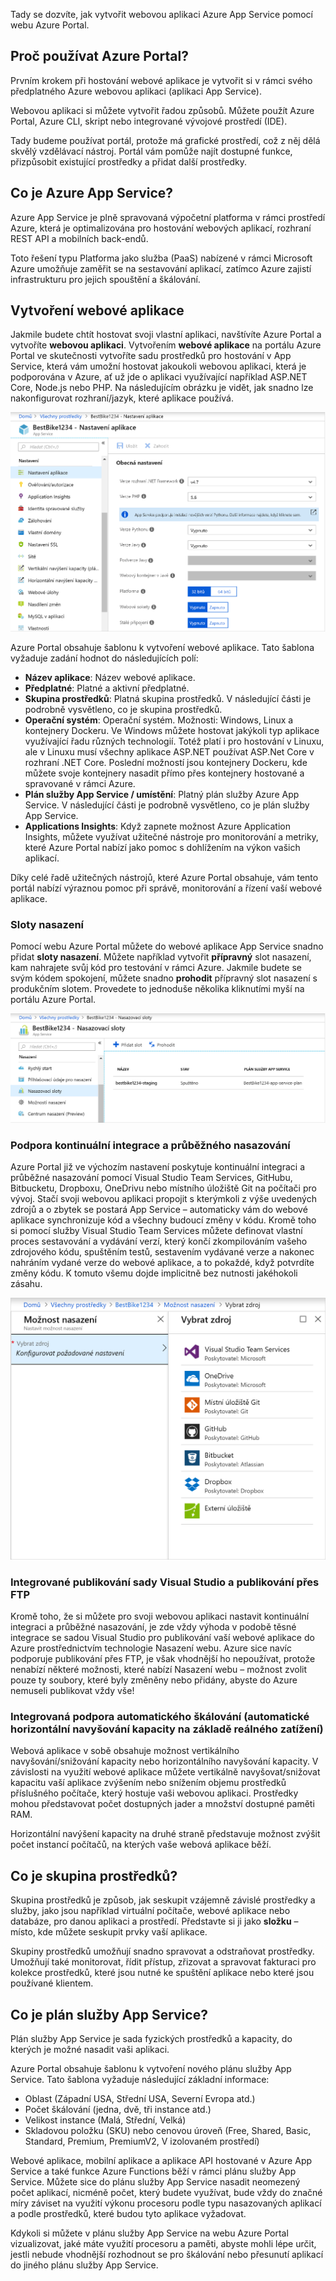 Tady se dozvíte, jak vytvořit webovou aplikaci Azure App Service pomocí webu Azure Portal.

## <a name="why-use-the-azure-portal"></a>Proč používat Azure Portal?

Prvním krokem při hostování webové aplikace je vytvořit si v rámci svého předplatného Azure webovou aplikaci (aplikaci App Service).

Webovou aplikaci si můžete vytvořit řadou způsobů. Můžete použít Azure Portal, Azure CLI, skript nebo integrované vývojové prostředí (IDE).

Tady budeme používat portál, protože má grafické prostředí, což z něj dělá skvělý vzdělávací nástroj. Portál vám pomůže najít dostupné funkce, přizpůsobit existující prostředky a přidat další prostředky.

## <a name="what-is-azure-app-service"></a>Co je Azure App Service?

Azure App Service je plně spravovaná výpočetní platforma v rámci prostředí Azure, která je optimalizována pro hostování webových aplikací, rozhraní REST API a mobilních back-endů.

Toto řešení typu Platforma jako služba (PaaS) nabízené v rámci Microsoft Azure umožňuje zaměřit se na sestavování aplikací, zatímco Azure zajistí infrastrukturu pro jejich spouštění a škálování.

## <a name="how-to-create-a-web-app"></a>Vytvoření webové aplikace

Jakmile budete chtít hostovat svoji vlastní aplikaci, navštívíte Azure Portal a vytvoříte **webovou aplikaci**. Vytvořením **webové aplikace** na portálu Azure Portal ve skutečnosti vytvoříte sadu prostředků pro hostování v App Service, která vám umožní hostovat jakoukoli webovou aplikaci, která je podporována v Azure, ať už jde o aplikaci využívající například ASP.NET Core, Node.js nebo PHP. Na následujícím obrázku je vidět, jak snadno lze nakonfigurovat rozhraní/jazyk, které aplikace používá.

![Screenshot nastavení aplikace pro konfiguraci webové aplikace](../media/2-web-app-settings.png)

Azure Portal obsahuje šablonu k vytvoření webové aplikace. Tato šablona vyžaduje zadání hodnot do následujících polí:

- **Název aplikace**: Název webové aplikace.
- **Předplatné**: Platné a aktivní předplatné.
- **Skupina prostředků**: Platná skupina prostředků. V následující části je podrobně vysvětleno, co je skupina prostředků.
- **Operační systém**: Operační systém. Možnosti: Windows, Linux a kontejnery Dockeru. Ve Windows můžete hostovat jakýkoli typ aplikace využívající řadu různých technologií. Totéž platí i pro hostování v Linuxu, ale v Linuxu musí všechny aplikace ASP.NET používat ASP.Net Core v rozhraní .NET Core. Poslední možností jsou kontejnery Dockeru, kde můžete svoje kontejnery nasadit přímo přes kontejnery hostované a spravované v rámci Azure. 
- **Plán služby App Service / umístění**: Platný plán služby Azure App Service. V následující části je podrobně vysvětleno, co je plán služby App Service.
- **Applications Insights**: Když zapnete možnost Azure Application Insights, můžete využívat užitečné nástroje pro monitorování a metriky, které Azure Portal nabízí jako pomoc s dohlížením na výkon vašich aplikací.

Díky celé řadě užitečných nástrojů, které Azure Portal obsahuje, vám tento portál nabízí výraznou pomoc při správě, monitorování a řízení vaší webové aplikace.

### <a name="deployment-slots"></a>Sloty nasazení

Pomocí webu Azure Portal můžete do webové aplikace App Service snadno přidat **sloty nasazení**. Můžete například vytvořit **přípravný** slot nasazení, kam nahrajete svůj kód pro testování v rámci Azure. Jakmile budete se svým kódem spokojení, můžete snadno **prohodit** přípravný slot nasazení s produkčním slotem. Provedete to jednoduše několika kliknutími myší na portálu Azure Portal.

![Screenshot přípravného slotu nasazení k otestování nasazení](../media/2-deployment-slots.png)

### <a name="continuous-integrationdeployment-support"></a>Podpora kontinuální integrace a průběžného nasazování

Azure Portal již ve výchozím nastavení poskytuje kontinuální integraci a průběžné nasazování pomocí Visual Studio Team Services, GitHubu, Bitbucketu, Dropboxu, OneDrivu nebo místního úložiště Git na počítači pro vývoj. Stačí svoji webovou aplikaci propojit s kterýmkoli z výše uvedených zdrojů a o zbytek se postará App Service – automaticky vám do webové aplikace synchronizuje kód a všechny budoucí změny v kódu. Kromě toho si pomocí služby Visual Studio Team Services můžete definovat vlastní proces sestavování a vydávání verzí, který končí zkompilováním vašeho zdrojového kódu, spuštěním testů, sestavením vydávané verze a nakonec nahráním vydané verze do webové aplikace, a to pokaždé, když potvrdíte změny kódu. K tomuto všemu dojde implicitně bez nutnosti jakéhokoli zásahu.

![Screenshot nastavení možností nasazení a výběru zdroje pro zdrojový kód nasazení](../media/2-continuous-integration.PNG)

### <a name="integrated-visual-studio-publishing-and-ftp-publishing"></a>Integrované publikování sady Visual Studio a publikování přes FTP

Kromě toho, že si můžete pro svoji webovou aplikaci nastavit kontinuální integraci a průběžné nasazování, je zde vždy výhoda v podobě těsné integrace se sadou Visual Studio pro publikování vaší webové aplikace do Azure prostřednictvím technologie Nasazení webu. Azure sice navíc podporuje publikování přes FTP, je však vhodnější ho nepoužívat, protože nenabízí některé možnosti, které nabízí Nasazení webu – možnost zvolit pouze ty soubory, které byly změněny nebo přidány, abyste do Azure nemuseli publikovat vždy vše!

### <a name="built-in-auto-scale-support-automatic-scale-out-based-on-real-world-load"></a>Integrovaná podpora automatického škálování (automatické horizontální navyšování kapacity na základě reálného zatížení)

Webová aplikace v sobě obsahuje možnost vertikálního navyšování/snižování kapacity nebo horizontálního navyšování kapacity. V závislosti na využití webové aplikace můžete vertikálně navyšovat/snižovat kapacitu vaší aplikace zvýšením nebo snížením objemu prostředků příslušného počítače, který hostuje vaši webovou aplikaci. Prostředky mohou představovat počet dostupných jader a množství dostupné paměti RAM.

Horizontální navýšení kapacity na druhé straně představuje možnost zvýšit počet instancí počítačů, na kterých vaše webová aplikace běží.

## <a name="what-is-a-resource-group"></a>Co je skupina prostředků?

Skupina prostředků je způsob, jak seskupit vzájemně závislé prostředky a služby, jako jsou například virtuální počítače, webové aplikace nebo databáze, pro danou aplikaci a prostředí. Představte si ji jako **složku** – místo, kde můžete seskupit prvky vaší aplikace.

Skupiny prostředků umožňují snadno spravovat a odstraňovat prostředky. Umožňují také monitorovat, řídit přístup, zřizovat a spravovat fakturaci pro kolekce prostředků, které jsou nutné ke spuštění aplikace nebo které jsou používané klientem.

## <a name="what-is-an-app-service-plan"></a>Co je plán služby App Service?

Plán služby App Service je sada fyzických prostředků a kapacity, do kterých je možné nasadit vaši aplikaci.

Azure Portal obsahuje šablonu k vytvoření nového plánu služby App Service. Tato šablona vyžaduje následující základní informace:

- Oblast (Západní USA, Střední USA, Severní Evropa atd.)
- Počet škálování (jedna, dvě, tři instance atd.)
- Velikost instance (Malá, Střední, Velká)
- Skladovou položku (SKU) nebo cenovou úroveň (Free, Shared, Basic, Standard, Premium, PremiumV2, V izolovaném prostředí)

Webové aplikace, mobilní aplikace a aplikace API hostované v Azure App Service a také funkce Azure Functions běží v rámci plánu služby App Service. Můžete sice do plánu služby App Service nasadit neomezený počet aplikací, nicméně počet, který budete využívat, bude vždy do značné míry záviset na využití výkonu procesoru podle typu nasazovaných aplikací a podle prostředků, které budou tyto aplikace vyžadovat.

Kdykoli si můžete v plánu služby App Service na webu Azure Portal vizualizovat, jaké máte využití procesoru a paměti, abyste mohli lépe určit, jestli nebude vhodnější rozhodnout se pro škálování nebo přesunutí aplikací do jiného plánu služby App Service.

